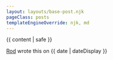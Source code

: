 ```yaml
---
layout: layouts/base-post.njk
pageClass: posts
templateEngineOverride: njk, md
---
```


<main>

{{ content | safe }}

<div class="footnote">
  <p class="date">
    <a href="/about">Rod</a> wrote this on <time datetime="{{ date }}">{{ date | dateDisplay }}</time>
  </p>
</div>
</main>
